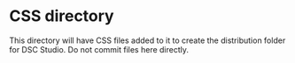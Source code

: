 # CSS directory

This directory will have CSS files added to it to create the distribution
folder for DSC Studio. Do not commit files here directly.
